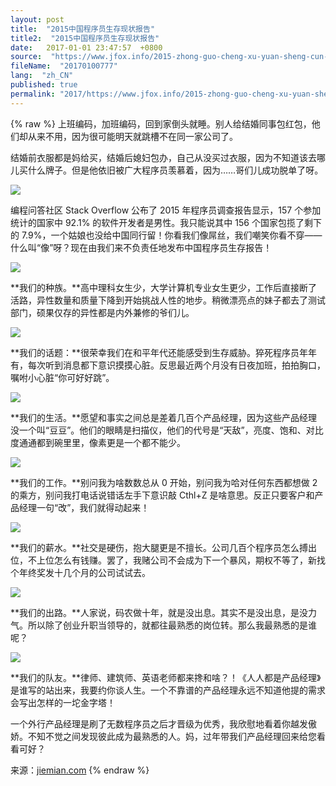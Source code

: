 ```yaml
---
layout: post
title:  "2015中国程序员生存现状报告"
title2:  "2015中国程序员生存现状报告"
date:   2017-01-01 23:47:57  +0800
source:  "https://www.jfox.info/2015-zhong-guo-cheng-xu-yuan-sheng-cun-xian-zhuang-bao-gao.html"
fileName:  "20170100777"
lang:  "zh_CN"
published: true
permalink: "2017/https://www.jfox.info/2015-zhong-guo-cheng-xu-yuan-sheng-cun-xian-zhuang-bao-gao.html"
---
```

{% raw %}
上班编码，加班编码，回到家倒头就睡。别人给结婚同事包红包，他们却从来不用，因为很可能明天就跳槽不在同一家公司了。

结婚前衣服都是妈给买，结婚后媳妇包办，自己从没买过衣服，因为不知道该去哪儿买什么牌子。但是他依旧被广大程序员羡慕着，因为……哥们儿成功脱单了呀。

![](c101bf0.png)

编程问答社区 Stack Overflow 公布了 2015 年程序员调查报告显示，157 个参加统计的国家中 92.1% 的软件开发者是男性。我只能说其中 156 个国家包揽了剩下的 7.9%，一个姑娘也没给中国同行留！你看我们像屌丝，我们嘲笑你看不穿——什么叫“像”呀？现在由我们来不负责任地发布中国程序员生存报告！

![](98091b5.png)

**我们的种族。**高中理科女生少，大学计算机专业女生更少，工作后直接断了活路，异性数量和质量下降到开始挑战人性的地步。稍微漂亮点的妹子都去了测试部门，硕果仅存的异性都是内外兼修的爷们儿。

![](e7503d8.png)

**我们的话题：**很荣幸我们在和平年代还能感受到生存威胁。猝死程序员年年有，每次听到消息都下意识摸摸心脏。反思最近两个月没有日夜加班，拍拍胸口，嘱咐小心脏“你可好好跳”。

![](b3c6d69.png)

**我们的生活。**愿望和事实之间总是差着几百个产品经理，因为这些产品经理没一个叫“豆豆”。他们的眼睛是扫描仪，他们的代号是“天敌”，亮度、饱和、对比度通通都到碗里里，像素更是一个都不能少。

![](64ccd46.png)

**我们的工作。**别问我为啥数数总从 0 开始，别问我为哈对任何东西都想做 2 的乘方，别问我打电话说错话左手下意识敲 Cthl+Z 是啥意思。反正只要客户和产品经理一句“改”，我们就得动起来！

![](7870c57.png)

**我们的薪水。**社交是硬伤，抱大腿更是不擅长。公司几百个程序员怎么搏出位，不上位怎么有钱赚。罢了，我赌公司不会成为下一个暴风，期权不等了，新找个年终奖发十几个月的公司试试去。

![](5cb80a3.png)

**我们的出路。**人家说，码农做十年，就是没出息。其实不是没出息，是没力气。所以除了创业升职当领导的，就都往最熟悉的岗位转。那么我最熟悉的是谁呢？

![](d593fd1.png)

**我们的队友。**律师、建筑师、英语老师都来搀和啥？！《人人都是产品经理》是谁写的站出来，我要约你谈人生。一个不靠谱的产品经理永远不知道他提的需求会写出怎样的一坨金字塔！

一个外行产品经理是刷了无数程序员之后才晋级为优秀，我欣慰地看着你越发傲娇。不知不觉之间发现彼此成为最熟悉的人。妈，过年带我们产品经理回来给您看看可好？

来源：[jiemian.com](/url.php?_src=&amp;isencode=1&amp;content=dGltZT0xNDM0OTgzMDM5OTM2JnVybD1odHRwJTNBJTJGJTJGd3d3LmppZW1pYW4uY29tJTJGYXJ0aWNsZSUyRjMwODI5My5odG1s)
{% endraw %}